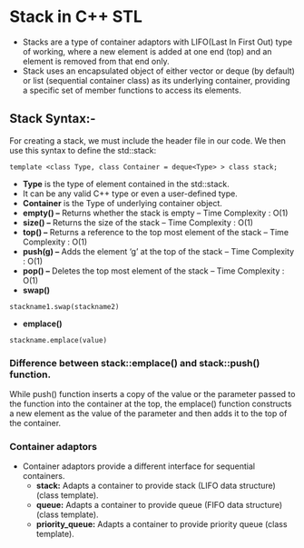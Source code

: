 # Stack in C++ STL
- Stacks are a type of container adaptors with LIFO(Last In First Out) type of working, where a new element is added at one end (top) and an element is removed from that end only.
- Stack uses an encapsulated object of either vector or deque (by default) or list (sequential container class) as its underlying container, providing a specific set of member functions to access its elements.

## Stack Syntax:-
For creating  a stack, we must include the <stack> header file in our code. We then use this syntax to define the std::stack:

>
    template <class Type, class Container = deque<Type> > class stack;
- **Type** is the type of element contained in the std::stack.
- It can be any valid C++ type or even a user-defined type.
- **Container** is the Type of underlying container object.
- **empty() –** Returns whether the stack is empty – Time Complexity : O(1) 
- **size() –** Returns the size of the stack – Time Complexity : O(1) 
- **top() –** Returns a reference to the top most element of the stack – Time Complexity : O(1) 
- **push(g) –** Adds the element ‘g’ at the top of the stack – Time Complexity : O(1) 
- **pop() –** Deletes the top most element of the stack – Time Complexity : O(1) 
- **swap()**
>
    stackname1.swap(stackname2)
- **emplace()**
>
    stackname.emplace(value)

### Difference between stack::emplace() and stack::push() function. 
While push() function inserts a copy of the value or the parameter passed to the function into the container at the top, the emplace() function constructs a new element as the value of the parameter and then adds it to the top of the container. 

### Container adaptors

- Container adaptors provide a different interface for sequential containers. 
    - **stack:** Adapts a container to provide stack (LIFO data structure) (class template).
    - **queue:** Adapts a container to provide queue (FIFO data structure) (class template).
    - **priority_queue:** Adapts a container to provide priority queue (class template). 
